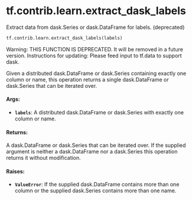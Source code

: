 <div itemscope itemtype="http://developers.google.com/ReferenceObject">
<meta itemprop="name" content="tf.contrib.learn.extract_dask_labels" />
<meta itemprop="path" content="Stable" />
</div>

# tf.contrib.learn.extract_dask_labels

Extract data from dask.Series or dask.DataFrame for labels. (deprecated)

``` python
tf.contrib.learn.extract_dask_labels(labels)
```

<!-- Placeholder for "Used in" -->

Warning: THIS FUNCTION IS DEPRECATED. It will be removed in a future version.
Instructions for updating:
Please feed input to tf.data to support dask.

Given a distributed dask.DataFrame or dask.Series containing exactly one
column or name, this operation returns a single dask.DataFrame or dask.Series
that can be iterated over.

#### Args:


* <b>`labels`</b>: A distributed dask.DataFrame or dask.Series with exactly one
        column or name.


#### Returns:

A dask.DataFrame or dask.Series that can be iterated over.
If the supplied argument is neither a dask.DataFrame nor a dask.Series this
operation returns it without modification.



#### Raises:


* <b>`ValueError`</b>: If the supplied dask.DataFrame contains more than one
            column or the supplied dask.Series contains more than
            one name.